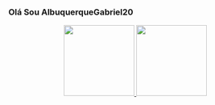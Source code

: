 ### Olá Sou AlbuquerqueGabriel20

<div align="center">
  <a href="https://github.com/AlbuquerqueGabriel20">
  <img height="140em" src="https://github-readme-stats.vercel.app/api?username=AlbuquerqueGabriel20&show_icons=true&theme=dark&include_all_commits=true&count_private=true"/>
  <img height="140em" src="https://github-readme-stats.vercel.app/api/top-langs/?username=AlbuquerqueGabriel20&layout=compact&langs_count=7&theme=dark"/>  
</div>


